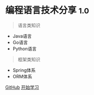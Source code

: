 # 编程语言技术分享 <small>1.0</small>

> 语言类知识

- Java语言
- Go语言
- Python语言

> 框架类知识

- Spring体系
- ORM体系

[GitHub](https://github.com/WEIQI1127/WEIQI1127.github.io.git/)
[开始学习](md/introduction/introduction.md)

